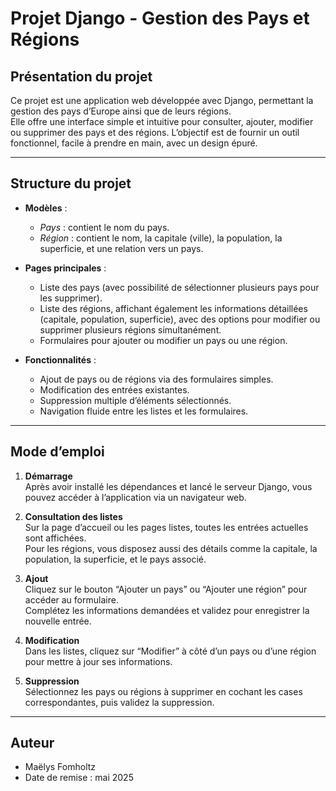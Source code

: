# Projet Django - Gestion des Pays et Régions

## Présentation du projet

Ce projet est une application web développée avec Django, permettant la gestion des pays d’Europe ainsi que de leurs régions.  
Elle offre une interface simple et intuitive pour consulter, ajouter, modifier ou supprimer des pays et des régions.
L’objectif est de fournir un outil fonctionnel, facile à prendre en main, avec un design épuré.

---

## Structure du projet

- **Modèles** :  
  - *Pays* : contient le nom du pays.  
  - *Région* : contient le nom, la capitale (ville), la population, la superficie, et une relation vers un pays.

- **Pages principales** :  
  - Liste des pays (avec possibilité de sélectionner plusieurs pays pour les supprimer).  
  - Liste des régions, affichant également les informations détaillées (capitale, population, superficie), avec des options pour modifier ou supprimer plusieurs régions simultanément.  
  - Formulaires pour ajouter ou modifier un pays ou une région.

- **Fonctionnalités** :  
  - Ajout de pays ou de régions via des formulaires simples.  
  - Modification des entrées existantes.  
  - Suppression multiple d’éléments sélectionnés.  
  - Navigation fluide entre les listes et les formulaires.

---

## Mode d’emploi

1. **Démarrage**  
   Après avoir installé les dépendances et lancé le serveur Django, vous pouvez accéder à l’application via un navigateur web.

2. **Consultation des listes**  
   Sur la page d’accueil ou les pages listes, toutes les entrées actuelles sont affichées.  
   Pour les régions, vous disposez aussi des détails comme la capitale, la population, la superficie, et le pays associé.

3. **Ajout**  
   Cliquez sur le bouton “Ajouter un pays” ou “Ajouter une région” pour accéder au formulaire.  
   Complétez les informations demandées et validez pour enregistrer la nouvelle entrée.

4. **Modification**  
   Dans les listes, cliquez sur “Modifier” à côté d’un pays ou d’une région pour mettre à jour ses informations.

5. **Suppression**  
   Sélectionnez les pays ou régions à supprimer en cochant les cases correspondantes, puis validez la suppression.

---

## Auteur

- Maëlys Fomholtz  
- Date de remise : mai 2025


